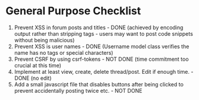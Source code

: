 # General Purpose Checklist

1. Prevent XSS in forum posts and titles - DONE (achieved by encoding output rather than stripping tags - users may want to post code snippets without being malicious)
2. Prevent XSS is user names - DONE (Username model class verifies the name has no tags or special characters)
3. Prevent CSRF by using csrf-tokens - NOT DONE (time commitment too crucial at this time)
4. Implement at least view, create, delete thread/post. Edit if enough time. - DONE (no edit)
5. Add a small javascript file that disables buttons after being clicked to prevent accidentally posting twice etc. - NOT DONE
